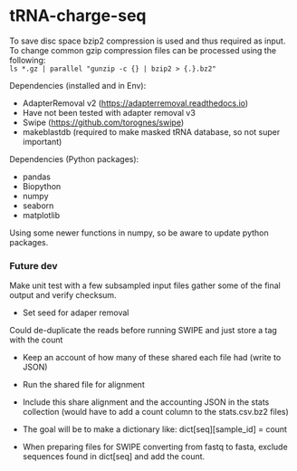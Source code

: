 # tRNA-charge-seq

To save disc space bzip2 compression is used and thus required as input.
To change common gzip compression files can be processed using the following:  
`ls *.gz | parallel "gunzip -c {} | bzip2 > {.}.bz2"`



Dependencies (installed and in Env):
* AdapterRemoval v2 (https://adapterremoval.readthedocs.io)
*  Have not been tested with adapter removal v3
* Swipe (https://github.com/torognes/swipe)
* makeblastdb (required to make masked tRNA database, so not super important)

Dependencies (Python packages):
* pandas
* Biopython
* numpy
* seaborn
* matplotlib





Using some newer functions in numpy, so be aware to update python packages.



### Future dev
Make unit test with a few subsampled input files gather some of the final output and verify checksum.
- Set seed for adaper removal 


Could de-duplicate the reads before running SWIPE and just store a tag with the count
- Keep an account of how many of these shared each file had (write to JSON)
- Run the shared file for alignment
- Include this share alignment and the accounting JSON in the stats collection (would have to add a count column to the stats.csv.bz2 files)

- The goal will be to make a dictionary like: dict[seq][sample_id] = count

- When preparing files for SWIPE converting from fastq to fasta, exclude sequences found in dict[seq] and add the count.




